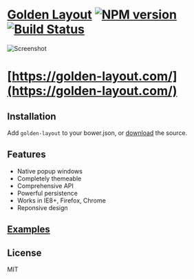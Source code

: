 # [Golden Layout](https://golden-layout.com/) [![NPM version](https://badge.fury.io/js/golden-layout.svg)](http://badge.fury.io/js/golden-layout) [![Build Status](https://travis-ci.org/deepstreamIO/golden-layout.svg?branch=master)](https://travis-ci.org/deepstreamIO/golden-layout)

![Screenshot](https://cloud.githubusercontent.com/assets/512416/4584449/e6c154a0-4ffa-11e4-81a8-a7e5f8689dc5.PNG)

# [https://golden-layout.com/](https://golden-layout.com/)

## Installation

Add `golden-layout` to your bower.json, or [download](https://golden-layout.com/download/) the source.

## Features

*   Native popup windows
*   Completely themeable
*   Comprehensive API
*   Powerful persistence
*   Works in IE8+, Firefox, Chrome
*   Reponsive design

## [Examples](https://golden-layout.com/examples/)

## License

MIT
